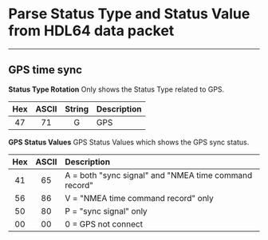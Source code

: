 Parse **Status Type** and **Status Value** from HDL64 data packet
================================================

------------------------------------------------

GPS time sync
------------------------------------------------

**Status Type Rotation**
Only shows the Status Type related to GPS.

| Hex | ASCII | String | Description |
| :-: | :---: | :----: | :---------- |
| 47  |  71   |   G    |     GPS     |

**GPS Status Values**
GPS Status Values which shows the GPS sync status.

| Hex | ASCII | Description |
| :-: | :---: | :---------- |
| 41  |  65   | A = both "sync signal" and "NMEA time command record"     |
| 56  |  86   | V = "NMEA time command record" only     |
| 50  |  80   | P = "sync signal" only     |
| 00  |  00   | 0 = GPS not connect     |
